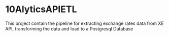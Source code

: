 # 10AlyticsAPIETL
This project contain the pipeline for extracting exchange rates data from XE API, transforming the data and load to a Postgresql Database
